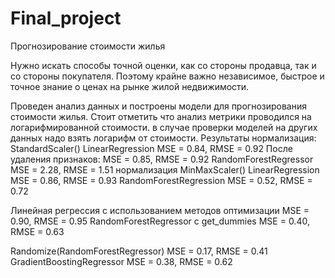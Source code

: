 # Final_project
Прогнозирование стоимости жилья

Нужно искать способы точной оценки, как со стороны продавца, так и со стороны покупателя. Поэтому крайне важно независимое, быстрое и точное знание о ценах на рынке жилой недвижимости.

Проведен анализ данных и построены модели для прогнозирования стоимости жилья.
Стоит отметить что анализ метрики проводился на логарифмированной стоимости. в случае проверки моделей на других данных надо взять логарифм от стоимости.
Результаты
 нормализация: StandardScaler()
LinearRegression MSE = 0.84, RMSE = 0.92 После удаления признаков: MSE = 0.85, RMSE = 0.92
RandomForestRegressor MSE = 2.28, RMSE = 1.51 
нормализация MinMaxScaler()
LinearRegression MSE = 0.86, RMSE = 0.93
RandomForestRegression MSE = 0.52, RMSE = 0.72

Линейная регрессия с использованием методов оптимизации MSE = 0.90, RMSE = 0.95
RandomForestRegressor c get_dummies MSE = 0.40, RMSE = 0.63

Randomize(RandomForestRegressor) MSE = 0.17, RMSE = 0.41
GradientBoostingRegressor MSE = 0.38, RMSE = 0.62
